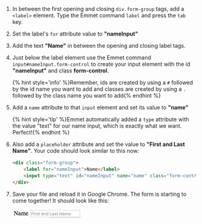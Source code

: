 1. In between the first opening and closing `div.form-group` tags, add a `<label>` element. Type the Emmet command `label`  and press the `tab` key.
    
2. Set the label's `for` attribute value to **"nameInput"**
     
3. Add the text **"Name"** in between the opening and closing label tags.
    
3. Just below the label element use the Emmet command `input#nameInput.form-control` to create your input element with the id **"nameInput"** and class **form-control**.

     {% hint style='info' %}Remember, ids are created by using a `#` followed by the id name you want to add and classes are created by using a `.` followed by the class name you want to add{% endhint %}

4. Add a `name` attribute to that `input` element and set its value to **"name"**

     {% hint style='tip' %}Emmet automatically added a `type` attribute with the value "text" for our name input, which is exactly what we want. Perfect!{% endhint %}
     
5. Also add a `placeholder` attribute and set the value to **"First and Last Name"**. 
     Your code should look similar to this now:
     ```html
     <div class="form-group">
         <label for="nameInput">Name</label>
         <input type="text" id="nameInput" name="name" class="form-control" placeholder="First and Last Name">
     </div>
     ```   
    
6. Save your file and reload it in Google Chrome.  The form is starting to come together!  It should look like this:
    
    ![](images/firstForm.png)